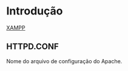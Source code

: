 # Introdução

[XAMPP](https://www.apachefriends.org/pt_br/index.html)

## HTTPD.CONF
Nome do arquivo de configuração do Apache.